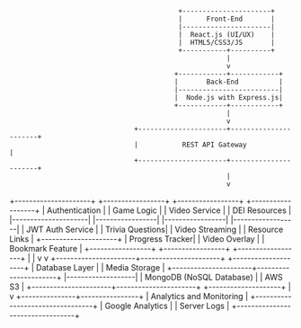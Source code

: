                                               +----------------------+
                                              |      Front-End       |
                                              |----------------------|
                                              |  React.js (UI/UX)    |
                                              |  HTML5/CSS3/JS       |
                                              +-----------+----------+
                                                          |
                                                          v
                                             +------------+------------+
                                             |       Back-End          |
                                             |-------------------------|
                                             |  Node.js with Express.js|
                                             +------------+------------+
                                                          |
                                                          v
                                   +----------------------+----------------------+
                                   |           REST API Gateway                 |
                                   +----------------------+----------------------+
                                                          |
                                                          v
+---------------------+        +-----------------+        +-----------------+        +------------------+
|   Authentication    |        |    Game Logic   |        |  Video Service  |        |   DEI Resources  |
|---------------------|        |-----------------|        |-----------------|        |------------------|
|  JWT Auth Service   |        |  Trivia Questions|        | Video Streaming |        | Resource Links   |
+---------------------+        |  Progress Tracker|        |   Video Overlay |        | Bookmark Feature |
                               +-----------------+        +-----------------+        +------------------+
                                                          |                                   |
                                                          v                                   v
                               +----------------------+----------------------+        +--------------------+
                               |            Database Layer                  |        |   Media Storage    |
                               +----------------------+----------------------+        |-------------------|
                               |        MongoDB (NoSQL Database)            |        |       AWS S3       |
                               +----------------------+----------------------+        +--------------------+
                                                          |
                                                          v
                                          +---------------+----------------+
                                          |     Analytics and Monitoring    |
                                          +---------------------------------+
                                          |      Google Analytics           |
                                          |      Server Logs                |
                                          +---------------------------------+

